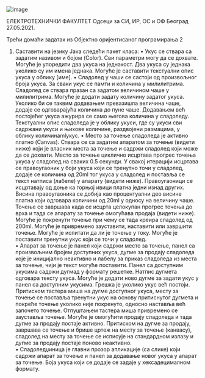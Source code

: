 ![image](https://user-images.githubusercontent.com/92127059/148450153-77e28df1-818e-4c80-99ad-193cc2443e2e.png)


ЕЛЕКТРОТЕХНИЧКИ ФАКУЛТЕТ 
 	Одсеци за СИ, ИР, ОС и ОФ 	Београд 27.05.2021. 
 
Трећи домаћи задатак из 
Објектно оријентисаног програмирања 2 
 
1)  Саставити на језику Java следећи пакет класа: 
•	Укус се ствара са задатим називом и бојом (Color). Сви параметри могу да се дохвате. Могуће је упоредити два укуса на једнакост. Два укуса су једнака уколико су им имена једнака. Могуће је саставити текстуални опис укуса у облику [име]. 
•	Сладолед у чаши се састоји од произвољног броја укуса. За сваки укус се памти и количина у милилитрима. Сладолед се ствара празан са задатом величином чаше у милилитрима. Могуће је додати задату количину задатог укуса. Уколико би се таквим додавањем превазишла величина чаше, додаје се одговарајућа количина до пуне чаше. Додавањем већ постојећег укуса ажурира се само његова количина у сладоледу. Текстуални опис сладоледа је у облику укуси, где су укуси сви садржани укуси и њихове количине, раздвојени размацима, у облику количинаmlукус. 
•	Место за точење сладоледа је активно платно (Canvas). Ствара се са задатим апаратом за точење (видети ниже) који је власник места за точење и садржи сладолед који може да се дохвати. Место за точење циклично исцртава прогрес точења укуса у сладолед на сваких 0.5 секунди. У свакој итерацији исцртава се правоугаоник у боји укуса који се тренутно точи у сладолед, додаје се количина од 20ml тог укуса у сладолед и поставља се текст натписа (лабеле) у апарату (видети ниже). Правоугаоници се исцртавају од доње ка горњој ивици платна једни изнад других. Висина правоугаоника се добија као процентуални део висине платна који одговара количини од 20ml у односу на величину чаше. Точење се завршава када се исцрта целокупан прогрес точења до врха и тада се апарату за точење омогућава продаја (видети ниже). Могуће је покренути точење при чему се тада креира сладолед од 200ml. Могуће је привремено зауставити, наставити или завршити точење. Могуће је испитати да ли је точење у току. Могуће је поставити тренутни укус који се точи у сладолед.  
•	Апарат за точење је панел који садржи место за точење, панел са произвољним бројем доступних укуса, дугме за продају сладоледа које је иницијално неактивно и лабелу за приказ сладоледа из места за точење, чији је текст могуће поставити. Панел са доступним укусима садржи дугмад у формату решетке. Натпис дугмета одговара тексту укуса. Могуће је додати ново дугме за задати укус у панел са доступним укусима. Грешка је уколико укус већ постоји. Притиском тастера миша на дугме доступног укуса, месту за точење се поставља тренутни укус на основу притиснутог дугмета и покреће точење уколико није покренуто, односно наставља већ започето точење. Отпуштањем тастера миша привремено се зауставља точење. Могуће је омогућити продају сладоледа и тада дугме за продају постаје активно. Притиском на дугме за продају, завршава се точење и брише цртеж на месту за точење (канвасу), сладолед на месту за точење се исписује на стандардном излазу и дугме за продају постаје поново неактивно.  
•	Сладоледџиница је главни прозор апликације (са слике) који садржи апарат за точење и панел за додавање новог укуса у апарат за точење. Боја укуса који се додаје се задаје у хексадецималном формату. 

